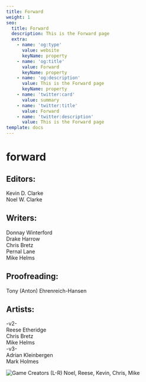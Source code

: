 ```yaml
---
title: Forward
weight: 1
seo:
  title: Forward
  description: This is the Forward page
  extra:
    - name: 'og:type'
      value: website
      keyName: property
    - name: 'og:title'
      value: Forward
      keyName: property
    - name: 'og:description'
      value: This is the Forward page
      keyName: property
    - name: 'twitter:card'
      value: summary
    - name: 'twitter:title'
      value: Forward
    - name: 'twitter:description'
      value: This is the Forward page
template: docs
---
```


# forward

## Editors:

Kevin D. Clarke  
 Noel W. Clarke  


## Writers:

Donnay Winterford  
 Drake Harrow  
 Chris Bretz  
 Pernal Lane  
 Mike Helms  


## Proofreading:

Tony \(Anton\) Ehrenreich-Hansen

## Artists:

-v2-  
 Reese Etheridge  
 Chris Bretz  
 Mike Helms  
 -v3-  
 Adrian Kleinbergen  
 Mark Holmes  


![Game Creators](https://github.com/donnay/interesting-octopus/tree/9cfbd1403693cdcd0669bf5c24326f97bc82bc59/images/FINGER.jpg) \(L-R\) Noel, Reese, Kevin, Chris, Mike

